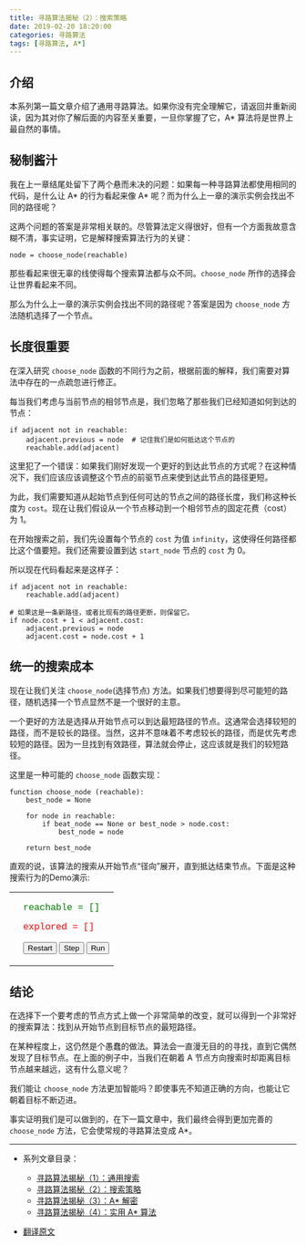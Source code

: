 ```yaml
---
title: 寻路算法揭秘（2）：搜索策略
date: 2019-02-20 18:20:00
categories: 寻路算法
tags: [寻路算法, A*]
---
```


## 介绍

本系列第一篇文章介绍了通用寻路算法。如果你没有完全理解它，请返回并重新阅读，因为其对你了解后面的内容至关重要，一旦你掌握了它，A* 算法将是世界上最自然的事情。

## 秘制酱汁

我在上一章结尾处留下了两个悬而未决的问题：如果每一种寻路算法都使用相同的代码，是什么让 A* 的行为看起来像 A* 呢？而为什么上一章的演示实例会找出不同的路径呢？

这两个问题的答案是非常相关联的。尽管算法定义得很好，但有一个方面我故意含糊不清，事实证明，它是解释搜索算法行为的关键：

``` test
node = choose_node(reachable)
```

那些看起来很无辜的线使得每个搜索算法都与众不同。`choose_node` 所作的选择会让世界看起来不同。

那么为什么上一章的演示实例会找出不同的路径呢？答案是因为 `choose_node` 方法随机选择了一个节点。

<!--more-->

## 长度很重要

在深入研究 `choose_node` 函数的不同行为之前，根据前面的解释，我们需要对算法中存在的一点疏忽进行修正。

每当我们考虑与当前节点的相邻节点是，我们忽略了那些我们已经知道如何到达的节点：

``` test
if adjacent not in reachable:
    adjacent.previous = node  # 记住我们是如何抵达这个节点的
    reachable.add(adjacent)
```

这里犯了一个错误：如果我们刚好发现一个更好的到达此节点的方式呢？在这种情况下，我们应该应该调整这个节点的前驱节点来使到达此节点的路径更短。

为此，我们需要知道从起始节点到任何可达的节点之间的路径长度，我们称这种长度为 `cost`。现在让我们假设从一个节点移动到一个相邻节点的固定花费（cost）为 1。

在开始搜索之前，我们先设置每个节点的 `cost` 为值 `infinity`，这使得任何路径都比这个值要短。我们还需要设置到达 `start_node` 节点的 `cost` 为 0。

所以现在代码看起来是这样子：

``` test
if adjacent not in reachable:
    reachable.add(adjacent)

# 如果这是一条新路径，或者比现有的路径更断，则保留它。
if node.cost + 1 < adjacent.cost:
    adjacent.previous = node
    adjacent.cost = node.cost + 1
```

## 统一的搜索成本

现在让我们关注 `choose_node`(选择节点) 方法。如果我们想要得到尽可能短的路径，随机选择一个节点显然不是一个很好的主意。

一个更好的方法是选择从开始节点可以到达最短路径的节点。这通常会选择较短的路径，而不是较长的路径。当然，这并不意味着不考虑较长的路径，而是优先考虑较短的路径。因为一旦找到有效路径，算法就会停止，这应该就是我们的较短路径。

这里是一种可能的 `choose_node` 函数实现：

``` test
function choose_node (reachable):
    best_node = None

    for node in reachable:
        if beat_node == None or best_node > node.cost:
            best_node = node

    return best_node
```

直观的说，该算法的搜索从开始节点“径向”展开，直到抵达结束节点。下面是这种搜索行为的Demo演示:

<script src="http://www.gabrielgambetta.com/js/path_helpers.js"></script>

<table><tr><td><canvas width="401" height="401" id="demo"></canvas></td><td><p id="reachable" style="color:green; font-family:courier;">reachable = []</p><p id="explored" style="color:red; font-family:courier;">explored = []</p><p id="path" style="font-family:courier;"></p><p><input type="button" value="Restart" onclick="stopRunSearch(); search.reset();"></input> <input type="button" value="Step" onclick="stopRunSearch(); search.step();"></input> <input type="button" value="Run" onclick="runSearch();"></input></p></td></tr></table>

<script>
// Choose the node with the lowest path cost.
Search.prototype.chooseNode = function() {
    // return this.reachable[Math.floor(Math.random() * this.reachable.length)];
    var min_cost = Infinity;
    var best_node = undefined;

    for (var i in this.reachable) {
        var node = this.reachable[i];
        if (node.cost < min_cost) {
            min_cost = node.cost;
            best_node = node;
        }
    }

    return best_node;
}

Search.prototype.addAdjacent = function(node, adjacent) {
    if (findNode(adjacent, this.explored)) {
        return;
    }

    if (!findNode(adjacent, this.reachable)) {
        this.reachable.push(adjacent);
    }

    if (adjacent.cost > node.cost + 1) {
        adjacent.cost = node.cost + 1;
        adjacent.previous = node;
    }
}

// Build the grid used in the example.
// "*" represent a blocked square, " " an open one.
var graph = new Graph(["          ",
                       "          ",
                       "          ",
                       "          ",
                       "          ",
                       "          ",
                       "        * ",
                       "       ** ",
                       "      **  ",
                       "          "]);

var stepDelay = 100;

var search = new Search(graph, "BN", "CK");
search.reset();

render(search);
</script>

## 结论

在选择下一个要考虑的节点方式上做一个非常简单的改变，就可以得到一个非常好的搜索算法：找到从开始节点到目标节点的最短路径。

在某种程度上，这仍然是个愚蠢的做法。算法会一直漫无目的的寻找，直到它偶然发现了目标节点。在上面的例子中，当我们在朝着 A 节点方向搜索时却距离目标节点越来越远，这有什么意义呢？

我们能让 `choose_node` 方法更加智能吗？即使事先不知道正确的方向，也能让它朝着目标不断迈进。

事实证明我们是可以做到的，在下一篇文章中，我们最终会得到更加完善的 `choose_node` 方法，它会使常规的寻路算法变成 A*。

---

* 系列文章目录：
  * [寻路算法揭秘（1）：通用搜索](/2019/02/18/pathfinding-demystified-01/)
  * [寻路算法揭秘（2）：搜索策略](/2019/02/20/pathfinding-demystified-02/)
  * [寻路算法揭秘（3）：A* 解密](/2019/02/23/pathfinding-demystified-03/)
  * [寻路算法揭秘（4）：实用 A* 算法](/2019/02/28/pathfinding-demystified-04/)

* [翻译原文](http://www.gabrielgambetta.com/generic-search.html)